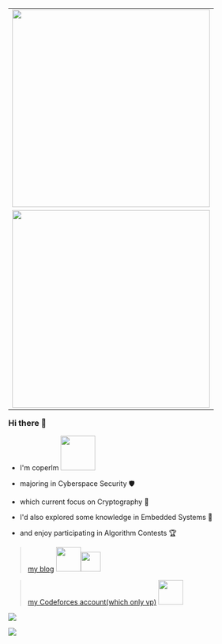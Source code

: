 <table align='right'>
<tr><td><img src="https://github-readme-stats.vercel.app/api?username=coperlm&count_private=true&show_icons=true&theme=cobalt" width="400"></td></tr>
<tr><td><img src="https://stats.justsong.cn/api/nowcoder?id=962349741" width="400" /></td></tr>
</table>

### Hi there 👋

- I'm coperlm <img src="https://raw.githubusercontent.com/alexnaiman/alexnaiman/master/resources/PusheenCompute.gif" width="70px" />

- majoring in Cyberspace Security 🛡️
  
- which current focus on Cryptography 🔐
  
- I'd also explored some knowledge in Embedded Systems 🤖

- and enjoy participating in Algorithm Contests 🏆


> [my blog](https://coperlm.github.io/) <img src="https://ice.frostsky.com/2024/12/17/47c3959e81d29e451de2d5322e53347e.gif" width="50" /><img src="https://ice.frostsky.com/2024/12/17/4d0684d8bebfb184eda06aafebd71a96.gif" width="40" />

> [my Codeforces account(which only vp)](https://codeforces.com/profile/coperlm) <img src="https://ice.frostsky.com/2024/12/17/e57560daeaa682a94da97d7b5b65cce2.gif" width="50px" />

![](https://github-readme-activity-graph.vercel.app/graph?username=coperlm&theme=react-dark)

![](https://github-profile-trophy.vercel.app/?username=coperlm)
